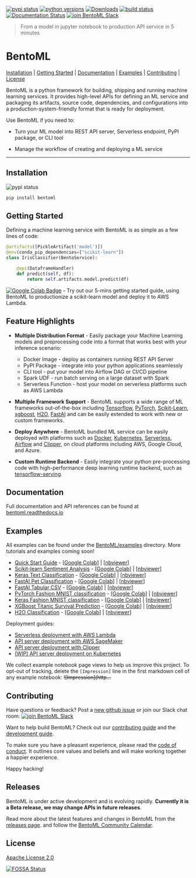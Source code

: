 [![pypi status](https://img.shields.io/pypi/v/bentoml.svg)](https://pypi.org/project/BentoML)
[![python versions](https://img.shields.io/pypi/pyversions/bentoml.svg)](https://travis-ci.org/bentoml/BentoML)
[![Downloads](https://pepy.tech/badge/bentoml)](https://pepy.tech/project/bentoml)
[![build status](https://travis-ci.org/bentoml/BentoML.svg?branch=master)](https://travis-ci.org/bentoml/BentoML)
[![Documentation Status](https://readthedocs.org/projects/bentoml/badge/?version=latest)](https://bentoml.readthedocs.io/en/latest/?badge=latest)
[![join BentoML Slack](https://badgen.net/badge/Join/BentoML%20Slack/cyan?icon=slack)](http://bit.ly/2N5IpbB)

> From a model in jupyter notebook to production API service in 5 minutes

# BentoML

[Installation](https://github.com/bentoml/BentoML#installation) | [Getting Started](https://github.com/bentoml/BentoML#getting-started) | [Documentation](http://bentoml.readthedocs.io) | [Examples](https://github.com/bentoml/BentoML#examples) | [Contributing](https://github.com/bentoml/BentoML#contributing) | [License](https://github.com/bentoml/BentoML#license)


BentoML is a python framework for building, shipping and running machine learning
services. It provides high-level APIs for defining an ML service and packaging
its artifacts, source code, dependencies, and configurations into a
production-system-friendly format that is ready for deployment.

Use BentoML if you need to:

* Turn your ML model into REST API server, Serverless endpoint, PyPI package, or CLI tool

* Manage the workflow of creating and deploying a ML service

---


## Installation

![pypi status](https://img.shields.io/pypi/v/bentoml.svg)

```python
pip install bentoml
```


## Getting Started

Defining a machine learning service with BentoML is as simple as a few lines of code:

```python
@artifacts([PickleArtifact('model')])
@env(conda_pip_dependencies=["scikit-learn"])
class IrisClassifier(BentoService):

    @api(DataframeHandler)
    def predict(self, df):
        return self.artifacts.model.predict(df)
```


[![Google Colab Badge](https://colab.research.google.com/assets/colab-badge.svg)](https://colab.research.google.com/github/bentoml/BentoML/blob/master/examples/quick-start/bentoml-quick-start-guide.ipynb) - Try out our 5-mins getting started guide, using BentoML to productionize a scikit-learn model and deploy it to AWS Lambda.


## Feature Highlights

* __Multiple Distribution Format__ - Easily package your Machine Learning models
  and preprocessing code into a format that works best with your inference scenario:
  * Docker Image - deploy as containers running REST API Server
  * PyPI Package - integrate into your python applications seamlessly
  * CLI tool - put your model into Airflow DAG or CI/CD pipeline
  * Spark UDF - run batch serving on a large dataset with Spark
  * Serverless Function - host your model on serverless platforms such as AWS Lambda

* __Multiple Framework Support__ - BentoML supports a wide range of ML frameworks
  out-of-the-box including [Tensorflow](https://github.com/tensorflow/tensorflow/),
  [PyTorch](https://github.com/pytorch/pytorch),
  [Scikit-Learn](https://github.com/scikit-learn/scikit-learn),
  [xgboost](https://github.com/dmlc/xgboost),
  [H2O](https://github.com/h2oai/h2o-3),
  [FastAI](https://github.com/fastai/fastai) and can be easily extended to work
  with new or custom frameworks.

* __Deploy Anywhere__ - BentoML bundled ML service can be easily deployed with
  platforms such as [Docker](https://www.docker.com/),
  [Kubernetes](https://kubernetes.io/),
  [Serverless](https://github.com/serverless/serverless),
  [Airflow](https://airflow.apache.org) and [Clipper](http://clipper.ai),
  on cloud platforms including AWS, Google Cloud, and Azure.

* __Custom Runtime Backend__ - Easily integrate your python pre-processing code with
  high-performance deep learning runtime backend, such as
  [tensorflow-serving](https://github.com/tensorflow/serving).


## Documentation

Full documentation and API references can be found at [bentoml.readthedocs.io](http://bentoml.readthedocs.io)


## Examples

All examples can be found under the
[BentoML/examples](https://github.com/bentoml/BentoML/tree/master/examples)
directory. More tutorials and examples coming soon!

- [Quick Start Guide](https://github.com/bentoml/BentoML/blob/master/examples/quick-start/bentoml-quick-start-guide.ipynb) - [[Google Colab](https://colab.research.google.com/github/bentoml/BentoML/blob/master/examples/quick-start/bentoml-quick-start-guide.ipynb)] | [[nbviewer](https://nbviewer.jupyter.org/github/bentoml/BentoML/blob/master/examples/quick-start/bentoml-quick-start-guide.ipynb)]
- [Scikit-learn Sentiment Analysis](https://github.com/bentoml/BentoML/blob/master/examples/sklearn-sentiment-clf/sklearn-sentiment-clf.ipynb) - [[Google Colab](https://colab.research.google.com/github/bentoml/BentoML/blob/master/examples/sklearn-sentiment-clf/sklearn-sentiment-clf.ipynb)] | [[nbviewer](https://nbviewer.jupyter.org/github/bentoml/BentoML/blob/master/examples/sklearn-sentiment-clf/sklearn-sentiment-clf.ipynb)]
- [Keras Text Classification](https://github.com/bentoml/BentoML/blob/master/examples/keras-text-classification/keras-text-classification.ipynb) - [[Google Colab](https://colab.research.google.com/github/bentoml/BentoML/blob/master/examples/keras-text-classification/keras-text-classification.ipynb)] | [[nbviewer](https://nbviewer.jupyter.org/github/bentoml/BentoML/blob/master/examples/keras-text-classification/keras-text-classification.ipynb)]
- [FastAI Pet Classification](https://github.com/bentoml/gallery/blob/master/fast-ai/pet-classification/notebook.ipynb) - [[Google Colab](https://colab.research.google.com/github/bentoml/gallery/blob/master/fast-ai/pet-classification/notebook.ipynb)] | [[nbviewer](https://nbviewer.jupyter.org/github/bentoml/gallery/blob/master/fast-ai/pet-classification/notebook.ipynb)]
- [FastAI Tabular CSV](https://github.com/bentoml/gallery/blob/master/fast-ai/tabular-csv/notebook.ipynb) - [[Google Colab](https://colab.research.google.com/github/bentoml/gallery/blob/master/fast-ai/tabular-csv/notebook.ipynb)] | [[nbviewer](https://nbviewer.jupyter.org/github/bentoml/gallery/blob/master/fast-ai/tabular-csv/notebook.ipynb)]
- [PyTorch Fashion MNIST classification](https://github.com/bentoml/BentoML/blob/master/examples/pytorch-fashion-mnist/pytorch-fashion-mnist.ipynb) - [[Google Colab](https://colab.research.google.com/github/bentoml/BentoML/blob/master/examples/pytorch-fashion-mnist/pytorch-fashion-mnist.ipynb)] | [[nbviewer](https://nbviewer.jupyter.org/github/bentoml/BentoML/blob/master/examples/pytorch-fashion-mnist/pytorch-fashion-mnist.ipynb)]
- [Keras Fashion MNIST classification](https://github.com/bentoml/BentoML/blob/master/examples/keras-fashion-mnist/keras-fashion-mnist-classification.ipynb) - [[Google Colab](https://colab.research.google.com/github/bentoml/BentoML/blob/master/examples/keras-fashion-mnist/keras-fashion-mnist-classification.ipynb)] | [[nbviewer](https://nbviewer.jupyter.org/github/bentoml/BentoML/blob/master/examples/keras-fashion-mnist/keras-fashion-mnist-classification.ipynb)]
- [XGBoost Titanic Survival Prediction](https://github.com/bentoml/BentoML/blob/master/examples/xgboost-predict-titanic-survival/XGBoost-titanic-survival-prediction.ipynb) - [[Google Colab](https://colab.research.google.com/github/bentoml/BentoML/blob/master/examples/xgboost-predict-titanic-survival/XGBoost-titanic-survival-prediction.ipynb)] | [[nbviewer](https://nbviewer.jupyter.org/github/bentoml/BentoML/blob/master/examples/xgboost-predict-titanic-survival/XGBoost-titanic-survival-prediction.ipynb)]
- [H2O Classification](https://github.com/bentoml/BentoML/blob/master/examples/h2o-classification/h2o-classification.ipynb) - [[Google Colab](https://colab.research.google.com/github/bentoml/BentoML/blob/master/examples/h2o-classification/h2o-classification.ipynb)] | [[nbviewer](https://nbviewer.jupyter.org/github/bentoml/BentoML/blob/master/examples/h2o-classification/h2o-classification.ipynb)]


Deployment guides:
- [Serverless deployment with AWS Lambda](https://github.com/bentoml/BentoML/blob/master/examples/deploy-with-serverless)
- [API server deployment with AWS SageMaker](https://github.com/bentoml/BentoML/blob/master/examples/deploy-with-sagemaker)
- [API server deployment with Clipper](https://github.com/bentoml/BentoML/blob/master/example/deploy-with-clipper/deploy-iris-classifier-to-clipper.ipynb)
- [(WIP) API server deployment on Kubernetes](https://github.com/bentoml/BentoML/tree/master/examples/deploy-with-kubernetes)


We collect example notebook page views to help us improve this project.
To opt-out of tracking, delete the `[Impression]` line in the first markdown cell of any example notebook: ~~!\[Impression\]\(http...~~


## Contributing

Have questions or feedback? Post a [new github issue](https://github.com/bentoml/BentoML/issues/new/choose)
or join our Slack chat room: [![join BentoML Slack](https://badgen.net/badge/Join/BentoML%20Slack/cyan?icon=slack)](http://bit.ly/2N5IpbB)

Want to help build BentoML? Check out our
[contributing guide](https://github.com/bentoml/BentoML/blob/master/CONTRIBUTING.md) and the
[development guide](https://github.com/bentoml/BentoML/blob/master/DEVELOPMENT.md).

To make sure you have a pleasant experience, please read the [code of conduct](https://github.com/bentoml/BentoML/blob/master/CODE_OF_CONDUCT.md).
It outlines core values and beliefs and will make working together a happier experience.

Happy hacking!

## Releases

BentoML is under active development and is evolving rapidly. **Currently it is a
Beta release, we may change APIs in future releases**.

Read more about the latest features and changes in BentoML from the [releases page](https://github.com/bentoml/BentoML/releases).
and follow the [BentoML Community Calendar](http://bit.ly/2XvUiM2).


## License

[Apache License 2.0](https://github.com/bentoml/BentoML/blob/master/LICENSE)


[![FOSSA Status](https://app.fossa.io/api/projects/git%2Bgithub.com%2Fbentoml%2FBentoML.svg?type=large)](https://app.fossa.io/projects/git%2Bgithub.com%2Fbentoml%2FBentoML?ref=badge_large)
